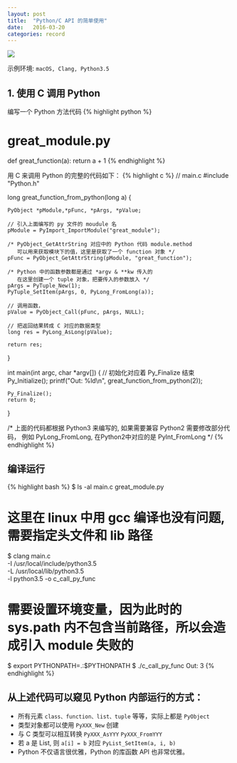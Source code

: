 ```yaml
---
layout: post
title:  "Python/C API 的简单使用"
date:   2016-03-20
categories: record
---
```


<img src="http://7u2knn.com1.z0.glb.clouddn.com/xcode-py-c-api.jpg"/>

示例环境: `macOS, Clang, Python3.5`

## 1. 使用 C 调用 Python

编写一个 Python 方法代码
{% highlight python %}
# great_module.py
def great_function(a):
    return a + 1
{% endhighlight %}

用 C 来调用 Python 的完整的代码如下：
{% highlight c %}
// main.c
#include "Python.h"

long great_function_from_python(long a) {
    
    PyObject *pModule,*pFunc, *pArgs, *pValue;
    
    // 引入上面编写的 py 文件的 moudule 名
    pModule = PyImport_ImportModule("great_module");

    /* PyObject_GetAttrString 对应中的 Python 代码 module.method
       可以用来获取模块下的值，这里是获取了一个 function 对象 */
    pFunc = PyObject_GetAttrString(pModule, "great_function"); 
    
    /* Python 中的函数参数都是通过 *argv & **kw 传入的
       在这里创建一个 tuple 对象，把要传入的参数放入 */
    pArgs = PyTuple_New(1);
    PyTuple_SetItem(pArgs, 0, PyLong_FromLong(a));
      
    // 调用函数，
    pValue = PyObject_Call(pFunc, pArgs, NULL);

    // 把返回结果转成 C 对应的数据类型
    long res = PyLong_AsLong(pValue);

    return res;
}

int main(int argc, char *argv[]) {
    // 初始化对应着 Py_Finalize 结束
    Py_Initialize();
    printf("Out: %ld\n", great_function_from_python(2));

    Py_Finalize();
    return 0;
}

/* 上面的代码都根据 Python3 来编写的,
   如果需要兼容 Python2 需要修改部分代码，
   例如 PyLong_FromLong, 在Python2中对应的是 PyInt_FromLong */
{% endhighlight %}


## 编译运行
{% highlight bash %}
$ ls -al
   main.c	great_module.py
# 这里在 linux 中用 gcc 编译也没有问题, 需要指定头文件和 lib 路径
$ clang main.c \
  -I /usr/local/include/python3.5\
  -L /usr/local/lib/python3.5\
  -l python3.5 -o c_call_py_func
# 需要设置环境变量，因为此时的 sys.path 内不包含当前路径，所以会造成引入 module 失败的
$ export PYTHONPATH=.:$PYTHONPATH
$ ./c_call_py_func
Out: 3
{% endhighlight %}


## 从上述代码可以窥见 Python 内部运行的方式：
* 所有元素 `class、function、list、tuple` 等等，实际上都是 `PyObject`
* 类型对象都可以使用 `PyXXX_New` 创建
* 与 C 类型可以相互转换 `PyXXX_AsYYY` `PyXXX_FromYYY`
* 若 a 是 List, 则 `a[i] = b` 对应 `PyList_SetItem(a, i, b)`
* Python 不仅语言很优雅，Python 的库函数 API 也非常优雅。
